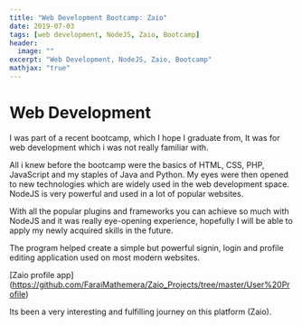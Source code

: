 ```yaml
---
title: "Web Development Bootcamp: Zaio"
date: 2019-07-03
tags: [web development, NodeJS, Zaio, Bootcamp]
header:
  image: ""
excerpt: "Web Development, NodeJS, Zaio, Bootcamp"
mathjax: "true"
---
```


# Web Development

I was part of a recent bootcamp, which I hope I graduate from, It was for web development which i was
not really familiar with.

All i knew before the bootcamp were the basics of HTML, CSS, PHP, JavaScript and my staples of Java and Python. 
My eyes were then opened to new technologies which are widely used in the web development space. NodeJS is 
very powerful and used in a lot of popular websites.

With all the popular plugins and frameworks you can achieve so much with NodeJS and it was really eye-opening 
experience, hopefully I will be able to apply my newly acquired skills in the future.

The program helped create a simple but powerful signin, login and profile editing application used on most modern websites.

[Zaio profile app] (https://github.com/FaraiMathemera/Zaio_Projects/tree/master/User%20Profile)

Its been a very interesting and fulfilling journey on this platform (Zaio).

